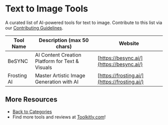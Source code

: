 # Text to Image Tools

A curated list of AI-powered tools for text to image. Contribute to this list via our [Contributing Guidelines](../CONTRIBUTING.md).

| Tool Name | Description (max 50 chars) | Website |
|-----------|----------------------------|---------|
| BeSYNC | AI Content Creation Platform for Text & Visuals | [https://besync.ai/](https://besync.ai/) |
| Frosting AI | Master Artistic Image Generation with AI | [https://frosting.ai/](https://frosting.ai/) |

## More Resources
- [Back to Categories](https://github.com/ToolkitlyAI/awesome-ai-tools/blob/master/README.md)
- Find more tools and reviews at [Toolkitly.com](https://toolkitly.com)!
